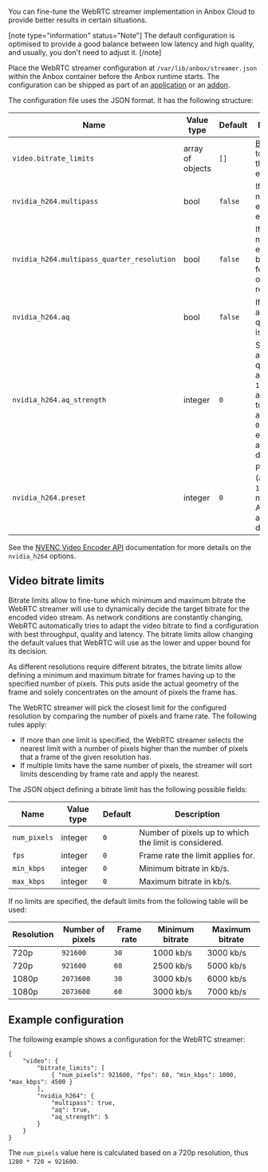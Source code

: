 You can fine-tune the WebRTC streamer implementation in Anbox Cloud to provide better results in certain situations.

[note type="information" status="Note"]
The default configuration is optimised to provide a good balance between low latency and high quality, and usually, you don't need to adjust it.
[/note]

Place the WebRTC streamer configuration at `/var/lib/anbox/streamer.json` within the Anbox container before the Anbox runtime starts. The configuration can be shipped as part of an [application](https://discourse.ubuntu.com/t/managing-applications/17760) or an [addon](https://discourse.ubuntu.com/t/managing-addons/17759).

The configuration file uses the JSON format. It has the following structure:

| Name | Value type | Default | Description |
|------|------------|---------|-------------|
| `video.bitrate_limits` | array of objects | `[]` | [Bitrate limits](#video-bitrate-limits) to apply to the video encoder. |
| `nvidia_h264.multipass` | bool | `false` | If set to true, multi-pass encoding is enabled. |
| `nvidia_h264.multipass_quarter_resolution` | bool | `false` | If set to true, multi-pass encoding will be run only for a quarter of a frame's resolution. |
| `nvidia_h264.aq` | bool | `false` | If set to true, adaptive quantisation is enabled. |
| `nvidia_h264.aq_strength` | integer | `0` | Strength of adaptive quantisation: a value from `1` (least aggressive) to `15` (most aggressive). `0` means the encoder will automatically decide. |
| `nvidia_h264.preset` | integer | `0` | Preset to use (a value from `1` to `7`). `0` means Anbox will automatically decide. |

See the [NVENC Video Encoder API](https://docs.nvidia.com/video-technologies/video-codec-sdk/12.1/nvenc-video-encoder-api-prog-guide/index.html) documentation for more details on the `nvidia_h264` options.

<a name="video-bitrate-limits"/></a>
## Video bitrate limits

Bitrate limits allow to fine-tune which minimum and maximum bitrate the WebRTC streamer will use to dynamically decide the target bitrate for the encoded video stream. As network conditions are constantly changing, WebRTC automatically tries to adapt the video bitrate to find a configuration with best throughput, quality and latency. The bitrate limits allow changing the default values that WebRTC will use as the lower and upper bound for its decision.

As different resolutions require different bitrates, the bitrate limits allow defining a minimum and maximum bitrate for frames having up to the specified number of pixels. This puts aside the actual geometry of the frame and solely concentrates on the amount of pixels the frame has.

The WebRTC streamer will pick the closest limit for the configured resolution by comparing the number of pixels and frame rate. The following rules apply:

* If more than one limit is specified, the WebRTC streamer selects the nearest limit with a number of pixels higher than the number of pixels that a frame of the given resolution has.
* If multiple limits have the same number of pixels, the streamer will sort limits descending by frame rate and apply the nearest.

The JSON object defining a bitrate limit has the following possible fields:

| Name | Value type | Default | Description |
|------|------------|---------|-------------|
| `num_pixels` | integer | `0` | Number of pixels up to which the limit is considered. |
| `fps` | integer | `0` | Frame rate the limit applies for. |
| `min_kbps` | integer | `0` | Minimum bitrate in kb/s. |
| `max_kbps` | integer | `0` | Maximum bitrate in kb/s. |

If no limits are specified, the default limits from the following table will be used:

| Resolution | Number of pixels | Frame rate | Minimum bitrate | Maximum bitrate |
|------------|------------------|------------|-----------------|-----------------|
| 720p       | `921600`         | `30`       | 1000 kb/s       | 3000 kb/s       |
| 720p       | `921600`         | `60`       | 2500 kb/s       | 5000 kb/s       |
| 1080p      | `2073600`        | `30`       | 3000 kb/s       | 6000 kb/s       |
| 1080p      | `2073600`        | `60`       | 3000 kb/s       | 7000 kb/s       |

## Example configuration

The following example shows a configuration for the WebRTC streamer:

    {
        "video": {
            "bitrate_limits": [
                { "num_pixels": 921600, "fps": 60, "min_kbps": 1000, "max_kbps": 4500 }
            ],
            "nvidia_h264": {
                "multipass": true,
                "aq": true,
                "aq_strength": 5
            }
        }
    }

The `num_pixels` value here is calculated based on a 720p resolution, thus `1280 * 720 = 921600`.
